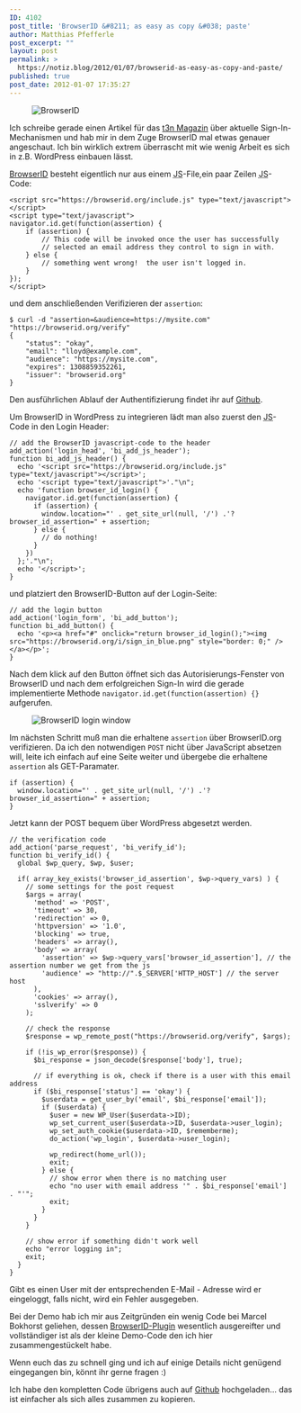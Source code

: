 ```yaml
---
ID: 4102
post_title: 'BrowserID &#8211; as easy as copy &#038; paste'
author: Matthias Pfefferle
post_excerpt: ""
layout: post
permalink: >
  https://notiz.blog/2012/01/07/browserid-as-easy-as-copy-and-paste/
published: true
post_date: 2012-01-07 17:35:27
---
```

<!-- wp:image {"id":4104,"align":"center"} -->
<figure class="wp-block-image aligncenter"><img src="https://notiz.blog/wp-content/uploads/2012/01/BrowserID.jpg" alt="BrowserID" class="wp-image-4104" /></figure>
<!-- /wp:image -->

<!-- wp:paragraph -->
<p>Ich schreibe gerade einen Artikel für das <a href="http://t3n.de/">t3n Magazin</a> über aktuelle Sign-In-Mechanismen und hab mir in dem Zuge BrowserID mal etwas genauer angeschaut. Ich bin wirklich extrem überrascht mit wie wenig Arbeit es sich in z.B. WordPress einbauen lässt.</p>
<!-- /wp:paragraph -->

<!-- wp:paragraph -->
<p><a href="https://browserid.org/">BrowserID</a> besteht eigentlich nur aus einem <abbr title="JavaScript">JS</abbr>-File,ein paar Zeilen <abbr title="JavaScript">JS</abbr>-Code:</p>
<!-- /wp:paragraph -->

<!-- wp:code -->
<pre class="wp-block-code"><code>&lt;script src="https://browserid.org/include.js" type="text/javascript">&lt;/script>
&lt;script type="text/javascript">
navigator.id.get(function(assertion) {
    if (assertion) {
        // This code will be invoked once the user has successfully
        // selected an email address they control to sign in with.
    } else {
        // something went wrong!  the user isn't logged in.
    }
});
&lt;/script></code></pre>
<!-- /wp:code -->

<!-- wp:paragraph -->
<p>und dem anschließenden Verifizieren der <code>assertion</code>:</p>
<!-- /wp:paragraph -->

<!-- wp:code -->
<pre class="wp-block-code"><code>$ curl -d "assertion=&amp;audience=https://mysite.com" "https://browserid.org/verify"
{
    "status": "okay",
    "email": "lloyd@example.com",
    "audience": "https://mysite.com",
    "expires": 1308859352261,
    "issuer": "browserid.org"
}</code></pre>
<!-- /wp:code -->

<!-- wp:paragraph -->
<p>Den ausführlichen Ablauf der Authentifizierung findet ihr auf <a href="https://github.com/mozilla/browserid/wiki/How-to-Use-BrowserID-on-Your-Site">Github</a>.</p>
<!-- /wp:paragraph -->

<!-- wp:paragraph -->
<p>Um BrowserID in WordPress zu integrieren lädt man also zuerst den <abbr title="JavaScript">JS</abbr>-Code in den Login Header:</p>
<!-- /wp:paragraph -->

<!-- wp:code -->
<pre class="wp-block-code"><code>// add the BrowserID javascript-code to the header
add_action('login_head', 'bi_add_js_header');
function bi_add_js_header() {
  echo '&lt;script src="https://browserid.org/include.js" type="text/javascript">&lt;/script>';
  echo '&lt;script type="text/javascript">'."\n";
  echo 'function browser_id_login() {
    navigator.id.get(function(assertion) {
      if (assertion) {
        window.location="' . get_site_url(null, '/') .'?browser_id_assertion=" + assertion;
      } else {
        // do nothing!
      }
    })
  };'."\n";
  echo '&lt;/script>';
}</code></pre>
<!-- /wp:code -->

<!-- wp:paragraph -->
<p>und platziert den BrowserID-Button auf der Login-Seite:</p>
<!-- /wp:paragraph -->

<!-- wp:code -->
<pre class="wp-block-code"><code>// add the login button
add_action('login_form', 'bi_add_button');
function bi_add_button() {
  echo '&lt;p>&lt;a href="#" onclick="return browser_id_login();">&lt;img src="https://browserid.org/i/sign_in_blue.png" style="border: 0;" />&lt;/a>&lt;/p>';
}</code></pre>
<!-- /wp:code -->

<!-- wp:paragraph -->
<p>Nach dem klick auf den Button öffnet sich das Autorisierungs-Fenster von BrowserID und nach dem erfolgreichen Sign-In wird die gerade implementierte Methode <code>navigator.id.get(function(assertion) {}</code> aufgerufen.</p>
<!-- /wp:paragraph -->

<!-- wp:image {"id":4111,"align":"center"} -->
<figure class="wp-block-image aligncenter"><img src="https://notiz.blog/wp-content/uploads/2012/01/BrowserID-login-window.jpg" alt="BrowserID login window" class="wp-image-4111" /></figure>
<!-- /wp:image -->

<!-- wp:paragraph -->
<p>Im nächsten Schritt muß man die erhaltene <code>assertion</code> über BrowserID.org verifizieren. Da ich den notwendigen <code>POST</code> nicht über JavaScript absetzen will, leite ich einfach auf eine Seite weiter und übergebe die erhaltene <code>assertion</code> als GET-Paramater.</p>
<!-- /wp:paragraph -->

<!-- wp:code -->
<pre class="wp-block-code"><code>if (assertion) {
  window.location="' . get_site_url(null, '/') .'?browser_id_assertion=" + assertion;
}</code></pre>
<!-- /wp:code -->

<!-- wp:paragraph -->
<p>Jetzt kann der POST bequem über WordPress abgesetzt werden.</p>
<!-- /wp:paragraph -->

<!-- wp:code -->
<pre class="wp-block-code"><code>// the verification code
add_action('parse_request', 'bi_verify_id');
function bi_verify_id() {
  global $wp_query, $wp, $user;

  if( array_key_exists('browser_id_assertion', $wp->query_vars) ) {
    // some settings for the post request
    $args = array(
      'method' => 'POST',
      'timeout' => 30,
      'redirection' => 0,
      'httpversion' => '1.0',
      'blocking' => true,
      'headers' => array(),
      'body' => array(
        'assertion' => $wp->query_vars['browser_id_assertion'], // the assertion number we get from the js
        'audience' => "http://".$_SERVER['HTTP_HOST'] // the server host
      ),
      'cookies' => array(),
      'sslverify' => 0
    );

    // check the response
    $response = wp_remote_post("https://browserid.org/verify", $args);

    if (!is_wp_error($response)) {
      $bi_response = json_decode($response['body'], true);

      // if everything is ok, check if there is a user with this email address
      if ($bi_response['status'] == 'okay') {
        $userdata = get_user_by('email', $bi_response['email']);
        if ($userdata) {
          $user = new WP_User($userdata->ID);
          wp_set_current_user($userdata->ID, $userdata->user_login);
          wp_set_auth_cookie($userdata->ID, $rememberme);
          do_action('wp_login', $userdata->user_login);

          wp_redirect(home_url());
          exit;
        } else {
          // show error when there is no matching user
          echo "no user with email address '" . $bi_response['email'] . "'"; 
          exit;
        }
      }
    }
    
    // show error if something didn't work well
    echo "error logging in"; 
    exit;
  }
}</code></pre>
<!-- /wp:code -->

<!-- wp:paragraph -->
<p>Gibt es einen User mit der entsprechenden E-Mail - Adresse wird er eingeloggt, falls nicht, wird ein Fehler ausgegeben.</p>
<!-- /wp:paragraph -->

<!-- wp:paragraph -->
<p>Bei der Demo hab ich mir aus Zeitgründen ein wenig Code bei Marcel Bokhorst geliehen, dessen <a href="http://wordpress.org/extend/plugins/browserid/">BrowserID-Plugin</a> wesentlich ausgereifter und vollständiger ist als der kleine Demo-Code den ich hier zusammengestückelt habe.</p>
<!-- /wp:paragraph -->

<!-- wp:paragraph -->
<p>Wenn euch das zu schnell ging und ich auf einige Details nicht genügend eingegangen bin, könnt ihr gerne fragen :)</p>
<!-- /wp:paragraph -->

<!-- wp:paragraph -->
<p>Ich habe den kompletten Code übrigens auch auf <a href="https://gist.github.com/1574995">Github</a> hochgeladen... das ist einfacher als sich alles zusammen zu kopieren.</p>
<!-- /wp:paragraph -->